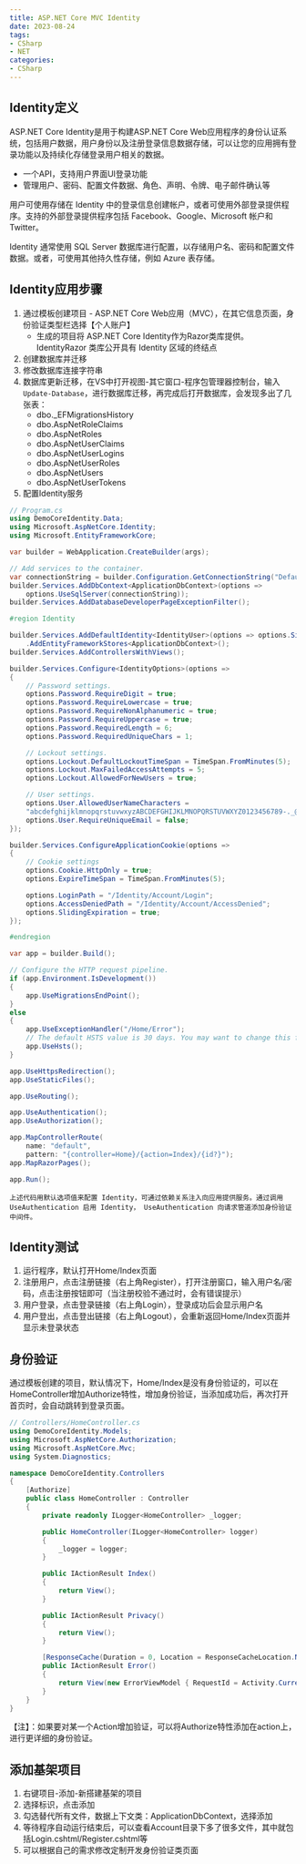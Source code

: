 ```yaml
---
title: ASP.NET Core MVC Identity
date: 2023-08-24
tags:
- CSharp
- NET
categories:
- CSharp
---
```


## Identity定义
ASP.NET Core Identity是用于构建ASP.NET Core Web应用程序的身份认证系统，包括用户数据，用户身份以及注册登录信息数据存储，可以让您的应用拥有登录功能以及持续化存储登录用户相关的数据。
- 一个API，支持用户界面UI登录功能
- 管理用户、密码、配置文件数据、角色、声明、令牌、电子邮件确认等

用户可使用存储在 Identity 中的登录信息创建帐户，或者可使用外部登录提供程序。支持的外部登录提供程序包括 Facebook、Google、Microsoft 帐户和 Twitter。

Identity 通常使用 SQL Server 数据库进行配置，以存储用户名、密码和配置文件数据。或者，可使用其他持久性存储，例如 Azure 表存储。

## Identity应用步骤
1. 通过模板创建项目 - ASP.NET Core Web应用（MVC），在其它信息页面，身份验证类型栏选择【个人账户】
    - 生成的项目将 ASP.NET Core Identity作为Razor类库提供。IdentityRazor 类库公开具有 Identity 区域的终结点
2. 创建数据库并迁移
3. 修改数据库连接字符串
4. 数据库更新迁移，在VS中打开视图-其它窗口-程序包管理器控制台，输入`Update-Database`，进行数据库迁移，再完成后打开数据库，会发现多出了几张表：
    - dbo._EFMigrationsHistory
    - dbo.AspNetRoleClaims
    - dbo.AspNetRoles
    - dbo.AspNetUserClaims
    - dbo.AspNetUserLogins
    - dbo.AspNetUserRoles
    - dbo.AspNetUsers
    - dbo.AspNetUserTokens
5. 配置Identity服务
```c#
// Program.cs
using DemoCoreIdentity.Data;
using Microsoft.AspNetCore.Identity;
using Microsoft.EntityFrameworkCore;

var builder = WebApplication.CreateBuilder(args);

// Add services to the container.
var connectionString = builder.Configuration.GetConnectionString("DefaultConnection");
builder.Services.AddDbContext<ApplicationDbContext>(options =>
    options.UseSqlServer(connectionString));
builder.Services.AddDatabaseDeveloperPageExceptionFilter();

#region Identity

builder.Services.AddDefaultIdentity<IdentityUser>(options => options.SignIn.RequireConfirmedAccount = true)
    .AddEntityFrameworkStores<ApplicationDbContext>();
builder.Services.AddControllersWithViews();

builder.Services.Configure<IdentityOptions>(options =>
{
    // Password settings.
    options.Password.RequireDigit = true;
    options.Password.RequireLowercase = true;
    options.Password.RequireNonAlphanumeric = true;
    options.Password.RequireUppercase = true;
    options.Password.RequiredLength = 6;
    options.Password.RequiredUniqueChars = 1;

    // Lockout settings.
    options.Lockout.DefaultLockoutTimeSpan = TimeSpan.FromMinutes(5);
    options.Lockout.MaxFailedAccessAttempts = 5;
    options.Lockout.AllowedForNewUsers = true;

    // User settings.
    options.User.AllowedUserNameCharacters =
    "abcdefghijklmnopqrstuvwxyzABCDEFGHIJKLMNOPQRSTUVWXYZ0123456789-._@+";
    options.User.RequireUniqueEmail = false;
});

builder.Services.ConfigureApplicationCookie(options =>
{
    // Cookie settings
    options.Cookie.HttpOnly = true;
    options.ExpireTimeSpan = TimeSpan.FromMinutes(5);

    options.LoginPath = "/Identity/Account/Login";
    options.AccessDeniedPath = "/Identity/Account/AccessDenied";
    options.SlidingExpiration = true;
});

#endregion

var app = builder.Build();

// Configure the HTTP request pipeline.
if (app.Environment.IsDevelopment())
{
    app.UseMigrationsEndPoint();
}
else
{
    app.UseExceptionHandler("/Home/Error");
    // The default HSTS value is 30 days. You may want to change this for production scenarios, see https://aka.ms/aspnetcore-hsts.
    app.UseHsts();
}

app.UseHttpsRedirection();
app.UseStaticFiles();

app.UseRouting();

app.UseAuthentication();
app.UseAuthorization();

app.MapControllerRoute(
    name: "default",
    pattern: "{controller=Home}/{action=Index}/{id?}");
app.MapRazorPages();

app.Run();
```
    上述代码用默认选项值来配置 Identity，可通过依赖关系注入向应用提供服务。通过调用 UseAuthentication 启用 Identity， UseAuthentication 向请求管道添加身份验证中间件。

## Identity测试
1. 运行程序，默认打开Home/Index页面
2. 注册用户，点击注册链接（右上角Register），打开注册窗口，输入用户名/密码，点击注册按钮即可（当注册校验不通过时，会有错误提示）
3. 用户登录，点击登录链接（右上角Login），登录成功后会显示用户名
4. 用户登出，点击登出链接（右上角Logout），会重新返回Home/Index页面并显示未登录状态

## 身份验证
通过模板创建的项目，默认情况下，Home/Index是没有身份验证的，可以在HomeController增加Authorize特性，增加身份验证，当添加成功后，再次打开首页时，会自动跳转到登录页面。
```c#
// Controllers/HomeController.cs
using DemoCoreIdentity.Models;
using Microsoft.AspNetCore.Authorization;
using Microsoft.AspNetCore.Mvc;
using System.Diagnostics;

namespace DemoCoreIdentity.Controllers
{
    [Authorize]
    public class HomeController : Controller
    {
        private readonly ILogger<HomeController> _logger;

        public HomeController(ILogger<HomeController> logger)
        {
            _logger = logger;
        }

        public IActionResult Index()
        {
            return View();
        }

        public IActionResult Privacy()
        {
            return View();
        }

        [ResponseCache(Duration = 0, Location = ResponseCacheLocation.None, NoStore = true)]
        public IActionResult Error()
        {
            return View(new ErrorViewModel { RequestId = Activity.Current?.Id ?? HttpContext.TraceIdentifier });
        }
    }
}
```
【注】：如果要对某一个Action增加验证，可以将Authorize特性添加在action上，进行更详细的身份验证。

## 添加基架项目
1. 右键项目-添加-新搭建基架的项目
2. 选择标识，点击添加
3. 勾选替代所有文件，数据上下文类：ApplicationDbContext，选择添加
4. 等待程序自动运行结束后，可以查看Account目录下多了很多文件，其中就包括Login.cshtml/Register.cshtml等
5. 可以根据自己的需求修改定制开发身份验证类页面